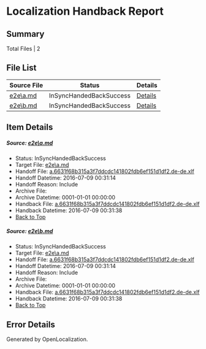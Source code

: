 # <a name='report-top'></a> Localization Handback Report

## Summary
 Total Files | 2

## File List
 Source File | Status | Details 
 ----------- | ------ | ------- 
 [e2e\a.md](https://github.com/OpenLocalizationTestOrg/oltest/blob/c005d82fdeed18393c94efb82a4c77db56a8c294/e2e/a.md) | InSyncHandedBackSuccess | [Details](#ae33d337ccb71c3d8b8f3c8a8d8d21f9d9356ad01)
 [e2e\b.md](https://github.com/OpenLocalizationTestOrg/oltest/blob/c005d82fdeed18393c94efb82a4c77db56a8c294/e2e/b.md) | InSyncHandedBackSuccess | [Details](#ae33d337ccb71c3d8b8f3c8a8d8d21f9d9356ad02)

## Item Details
##### <a name='ae33d337ccb71c3d8b8f3c8a8d8d21f9d9356ad01'></a> Source: [e2e\a.md](https://github.com/OpenLocalizationTestOrg/oltest/blob/c005d82fdeed18393c94efb82a4c77db56a8c294/e2e/a.md)
* Status: InSyncHandedBackSuccess
* Target File: [e2e\a.md](https://github.com/OpenLocalizationTestOrg/oltest-dede-fly/blob/9d3c8284a72f273c2cc58074120891c1abb612b2/e2e/a.md)
* Handoff File: [a.6631f68b315a3f7ddcdc141802fdb6ef151d1df2.de-de.xlf](https://github.com/OpenLocalizationTestOrg/olhandoff-e2e/blob/d29a09725f2c9f7ca8540aae220d8493704dcfdb/ol-handoff/OpenLocalizationTestOrg/oltest-dede-fly/ci/ht/a.6631f68b315a3f7ddcdc141802fdb6ef151d1df2.de-de.xlf)
* Handoff Datetime: 2016-07-09 00:31:14
* Handoff Reason: Include
* Archive File: 
* Archive Datetime: 0001-01-01 00:00:00
* Handback File: [a.6631f68b315a3f7ddcdc141802fdb6ef151d1df2.de-de.xlf](https://github.com/OpenLocalizationTestOrg/olhandback-e2e/blob/ef487947d161f5f8dbde9a043a7fc912b6bf2bec/ol-handback/OpenLocalizationTestOrg/oltest-dede-fly/ci/ht/a.6631f68b315a3f7ddcdc141802fdb6ef151d1df2.de-de.xlf)
* Handback Datetime: 2016-07-09 00:31:38
* [Back to Top](#report-top)

##### <a name='ae33d337ccb71c3d8b8f3c8a8d8d21f9d9356ad02'></a> Source: [e2e\b.md](https://github.com/OpenLocalizationTestOrg/oltest/blob/c005d82fdeed18393c94efb82a4c77db56a8c294/e2e/b.md)
* Status: InSyncHandedBackSuccess
* Target File: [e2e\a.md](https://github.com/OpenLocalizationTestOrg/oltest-dede-fly/blob/9d3c8284a72f273c2cc58074120891c1abb612b2/e2e/a.md)
* Handoff File: [a.6631f68b315a3f7ddcdc141802fdb6ef151d1df2.de-de.xlf](https://github.com/OpenLocalizationTestOrg/olhandoff-e2e/blob/d29a09725f2c9f7ca8540aae220d8493704dcfdb/ol-handoff/OpenLocalizationTestOrg/oltest-dede-fly/ci/ht/a.6631f68b315a3f7ddcdc141802fdb6ef151d1df2.de-de.xlf)
* Handoff Datetime: 2016-07-09 00:31:14
* Handoff Reason: Include
* Archive File: 
* Archive Datetime: 0001-01-01 00:00:00
* Handback File: [a.6631f68b315a3f7ddcdc141802fdb6ef151d1df2.de-de.xlf](https://github.com/OpenLocalizationTestOrg/olhandback-e2e/blob/ef487947d161f5f8dbde9a043a7fc912b6bf2bec/ol-handback/OpenLocalizationTestOrg/oltest-dede-fly/ci/ht/a.6631f68b315a3f7ddcdc141802fdb6ef151d1df2.de-de.xlf)
* Handback Datetime: 2016-07-09 00:31:38
* [Back to Top](#report-top)


## Error Details

Generated by OpenLocalization.
